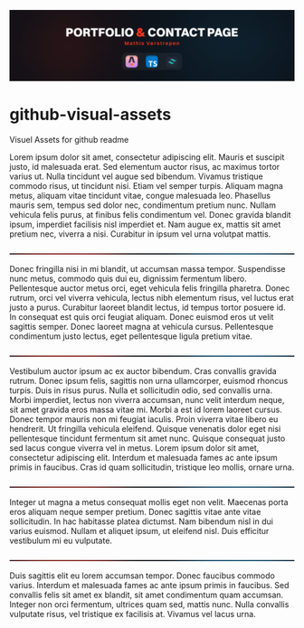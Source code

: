 ![](/banner/Portfolio.png)

# github-visual-assets
Visuel Assets for github readme

Lorem ipsum dolor sit amet, consectetur adipiscing elit. Mauris et suscipit justo, id malesuada erat. Sed elementum auctor risus, ac maximus tortor varius ut. Nulla tincidunt vel augue sed bibendum. Vivamus tristique commodo risus, ut tincidunt nisi. Etiam vel semper turpis. Aliquam magna metus, aliquam vitae tincidunt vitae, congue malesuada leo. Phasellus mauris sem, tempus sed dolor nec, condimentum pretium nunc. Nullam vehicula felis purus, at finibus felis condimentum vel. Donec gravida blandit ipsum, imperdiet facilisis nisl imperdiet et. Nam augue ex, mattis sit amet pretium nec, viverra a nisi. Curabitur in ipsum vel urna volutpat mattis.

![](/splitter/splitter-1.png)

Donec fringilla nisi in mi blandit, ut accumsan massa tempor. Suspendisse nunc metus, commodo quis dui eu, dignissim fermentum libero. Pellentesque auctor metus orci, eget vehicula felis fringilla pharetra. Donec rutrum, orci vel viverra vehicula, lectus nibh elementum risus, vel luctus erat justo a purus. Curabitur laoreet blandit lectus, id tempus tortor posuere id. In consequat est quis orci feugiat aliquam. Donec euismod eros ut velit sagittis semper. Donec laoreet magna at vehicula cursus. Pellentesque condimentum justo lectus, eget pellentesque ligula pretium vitae.

![](/splitter/splitter-1.png)

Vestibulum auctor ipsum ac ex auctor bibendum. Cras convallis gravida rutrum. Donec ipsum felis, sagittis non urna ullamcorper, euismod rhoncus turpis. Duis in risus purus. Nulla et sollicitudin odio, sed convallis urna. Morbi imperdiet, lectus non viverra accumsan, nunc velit interdum neque, sit amet gravida eros massa vitae mi. Morbi a est id lorem laoreet cursus. Donec tempor mauris non mi feugiat iaculis. Proin viverra vitae libero eu hendrerit. Ut fringilla vehicula eleifend. Quisque venenatis dolor eget nisi pellentesque tincidunt fermentum sit amet nunc. Quisque consequat justo sed lacus congue viverra vel in metus. Lorem ipsum dolor sit amet, consectetur adipiscing elit. Interdum et malesuada fames ac ante ipsum primis in faucibus. Cras id quam sollicitudin, tristique leo mollis, ornare urna.

![](/splitter/splitter-1.png)

Integer ut magna a metus consequat mollis eget non velit. Maecenas porta eros aliquam neque semper pretium. Donec sagittis vitae ante vitae sollicitudin. In hac habitasse platea dictumst. Nam bibendum nisl in dui varius euismod. Nullam et aliquet ipsum, ut eleifend nisl. Duis efficitur vestibulum mi eu vulputate.

![](/splitter/splitter-1.png)

Duis sagittis elit eu lorem accumsan tempor. Donec faucibus commodo varius. Interdum et malesuada fames ac ante ipsum primis in faucibus. Sed convallis felis sit amet ex blandit, sit amet condimentum quam accumsan. Integer non orci fermentum, ultrices quam sed, mattis nunc. Nulla convallis vulputate risus, vel tristique ex facilisis at. Vivamus vel lacus urna.


